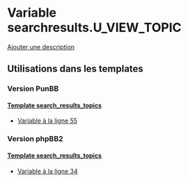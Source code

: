 # Variable searchresults.U_VIEW_TOPIC
[Ajouter une description](https://fa-tvars.appspot.com/var/searchresults.U_VIEW_TOPIC)

## Utilisations dans les templates

### Version PunBB

#### [Template search_results_topics](punbb/search_results_topics.md)
* [Variable &agrave; la ligne 55](../punbb/search_results_topics.tpl#L55)

### Version phpBB2

#### [Template search_results_topics](subsilver/search_results_topics.md)
* [Variable &agrave; la ligne 34](../subsilver/search_results_topics.tpl#L34)